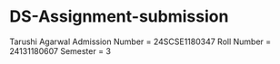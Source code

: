 # DS-Assignment-submission
Tarushi Agarwal
Admission Number = 24SCSE1180347
Roll Number = 24131180607
Semester = 3
